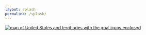 ```yaml
---
layout: splash
permalink: /splash/
---
```


<a class="usa-width-one-half" href="{{ site.baseurl }}">
<img class="" src="{{ site.baseurl }}/assets/img/splash_page_map.png" alt="map of United States and territiories with the goal icons enclosed" />
</a>
